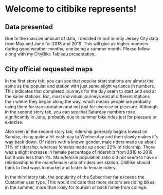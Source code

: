 # Welcome to citibike represents!

## Data presented
Due to the massive amount of data, I decided to pull in only Jersey City data from May and June for 2018 and 2019. This will give us higher numbers during good weather months; one being a summer month. Please follow along with my [CityBike Tableau presentation](https://public.tableau.com/profile/regina.neitzey#!/vizhome/CityBike_15846743652260/20182019fromMayJune-JerseyCitydata). 

## City official requested maps
In the first story tab, you can see that popular start stations are almost the same as the popular end station with just some slight variance in numbers. This indicates that completed journeys for the day seem to start and end at the same stations.  But, most individual journeys end at different stations than where they began along the way, which means people are probably using them for transportation and not just for exercise or pleasure. Although in the second story tab, you can see that Saturday numbers rose significantly in June, probably due to summer bike rides just for pleasure or exercise. 

Also seen in the second story tab; ridership generally begins lowest on Sunday, rising quite a bit each day to Wednesday and then slowly makes it's way back down. Of riders with a known gender, male riders made up about 71% of ridership, whereas females made up about 22% of ridership. There was a slight increase in female percentage of ridership from 2018 to 2019, but it was less than 1%. Male/female population ratio did not seem to have a relationship to the male/female ratio of riders per station. CitiBike should think to find ways to market and foster to female riders. 

In the third story tab, the popularity of the Subscriber far exceeds the Customer user type.  This would indicate that more visitors are riding bikes in the summer, more than likely for tourism or back home from college.
